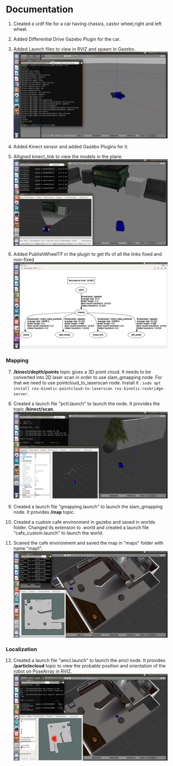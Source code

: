 # Documentation

1. Created a urdf file for a car having chassis, castor wheel,right and left wheel.

2. Added Differential Drive Gazebo Plugin for the car.

3. Added Launch files to view in RVIZ and spawn in Gazebo. ![](screenshot/Screenshot%20from%202019-02-09%2013-43-49.png)

4. Added Kinect sensor and added Gazebo Plugins for it. 

5. Alligned kinect_link to view the models in the plane. ![](screenshot/Screenshot%20from%202019-02-09%2015-50-47.png)

6. Added PublishWheelTF in the plugin to get tfs of all the links fixed and non-fixed ![](screenshot/Screenshot%20from%202019-02-10%2011-58-40.png)

### Mapping
7. **/kinect/depth/points** topic gives a 3D point cloud. It needs to be converted into 2D laser scan in order to use slam_gmapping node. For that we need to use pointcloud_to_laserscan node. Install it : `sudo apt install ros-kinetic-pointcloud-to-laserscan ros-kinetic-rosbridge-server`. 

8. Created a launch file "pctl.launch" to launch the node. It provides the topic **/kinect/scan**. ![](screenshot/Screenshot%20from%202019-02-10%2013-49-50.png)

9. Created a launch file "gmapping.launch" to launch the slam_gmapping node. It provides **/map** topic. 

10. Created a custom cafe environment in gazebo and saved in worlds folder. Changed its extension to .world and created a launch file "cafe_custom.launch" to launch the world.

11. Scaned the cafe environment and saved the map in "maps" folder with name "map1". ![](screenshot/Screenshot%20from%202019-02-11%2012-28-27.png)

### Localization
12. Created a launch file "amcl.launch" to launch the amcl node. It provides **/particlecloud** topic to view the probable position and orientation of the robot on PoseArray in RVIZ.  ![](screenshot/Screenshot%20from%202019-02-11%2012-56-32.png)
